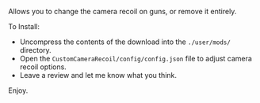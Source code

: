 Allows you to change the camera recoil on guns, or remove it entirely.

To Install:

 - Uncompress the contents of the download into the `./user/mods/` directory.
 - Open the `CustomCameraRecoil/config/config.json` file to adjust camera recoil options.
 - Leave a review and let me know what you think.

Enjoy.
